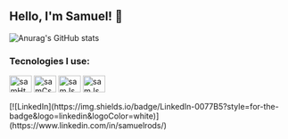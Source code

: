 ## Hello, I'm Samuel! 🤙
![Anurag's GitHub stats](https://github-readme-stats.vercel.app/api?username=anuraghazra&show_icons=true&theme=radical)

### Tecnologies I use:
<div style= "display:inline_block" >
    <img align="center" alt="samHtml" height="30" width= "40" src="https://cdn.jsdelivr.net/gh/devicons/devicon/icons/html5/html5-original-wordmark.svg" />
    <img align="center" alt="samCss" height="30" width= "40" src="https://cdn.jsdelivr.net/gh/devicons/devicon/icons/css3/css3-original-wordmark.svg" />
    <img align="center" alt="samJs" height="30" width= "40" src="https://cdn.jsdelivr.net/gh/devicons/devicon/icons/javascript/javascript-original.svg" />
    <img align="center" alt="samJs" height="30" width= "40" src="https://cdn.jsdelivr.net/gh/devicons/devicon/icons/vuejs/vuejs-original-wordmark.svg" />
</div>
<br/>
[![LinkedIn](https://img.shields.io/badge/LinkedIn-0077B5?style=for-the-badge&logo=linkedin&logoColor=white)](https://www.linkedin.com/in/samuelrods/)

